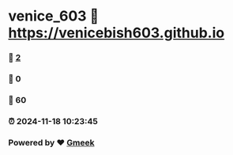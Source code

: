 # venice_603 :link: https://venicebish603.github.io 
### :page_facing_up: [2](https://venicebish603.github.io/tag.html) 
### :speech_balloon: 0 
### :hibiscus: 60 
### :alarm_clock: 2024-11-18 10:23:45 
### Powered by :heart: [Gmeek](https://github.com/Meekdai/Gmeek)
